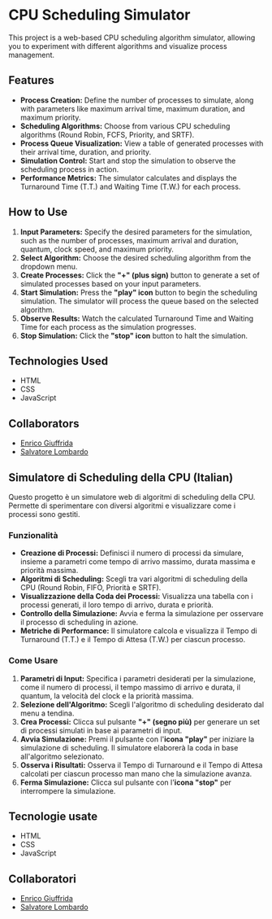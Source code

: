 # CPU Scheduling Simulator

This project is a web-based CPU scheduling algorithm simulator, allowing you to experiment with different algorithms and visualize process management.

## Features

*   **Process Creation:** Define the number of processes to simulate, along with parameters like maximum arrival time, maximum duration, and maximum priority.
*   **Scheduling Algorithms:** Choose from various CPU scheduling algorithms (Round Robin, FCFS, Priority, and SRTF).
*   **Process Queue Visualization:** View a table of generated processes with their arrival time, duration, and priority.
*   **Simulation Control:** Start and stop the simulation to observe the scheduling process in action.
*   **Performance Metrics:** The simulator calculates and displays the Turnaround Time (T.T.) and Waiting Time (T.W.) for each process.

## How to Use

1.  **Input Parameters:** Specify the desired parameters for the simulation, such as the number of processes, maximum arrival and duration, quantum, clock speed, and maximum priority.
2.  **Select Algorithm:** Choose the desired scheduling algorithm from the dropdown menu.
3.  **Create Processes:** Click the **"+" (plus sign)** button to generate a set of simulated processes based on your input parameters.
4.  **Start Simulation:** Press the **"play" icon** button to begin the scheduling simulation. The simulator will process the queue based on the selected algorithm.
5.  **Observe Results:** Watch the calculated Turnaround Time and Waiting Time for each process as the simulation progresses.
6.  **Stop Simulation:** Click the **"stop" icon** button to halt the simulation.

## Technologies Used
 - HTML
 - CSS
 - JavaScript
 
## Collaborators

 - [Enrico Giuffrida](https://github.com/Xrick777)
 - [Salvatore Lombardo](https://github.com/PizzaRevolutions)

##  Simulatore di Scheduling della CPU (Italian)
 

Questo progetto è un simulatore web di algoritmi di scheduling della CPU. Permette di sperimentare con diversi algoritmi e visualizzare come i processi sono gestiti.

### Funzionalità

*   **Creazione di Processi:** Definisci il numero di processi da simulare, insieme a parametri come tempo di arrivo massimo, durata massima e priorità massima.
*   **Algoritmi di Scheduling:** Scegli tra vari algoritmi di scheduling della CPU (Round Robin, FIFO, Priorità e SRTF).
*   **Visualizzazione della Coda dei Processi:** Visualizza una tabella con i processi generati, il loro tempo di arrivo, durata e priorità.
*   **Controllo della Simulazione:** Avvia e ferma la simulazione per osservare il processo di scheduling in azione.
*   **Metriche di Performance:** Il simulatore calcola e visualizza il Tempo di Turnaround (T.T.) e il Tempo di Attesa (T.W.) per ciascun processo.

### Come Usare

1.  **Parametri di Input:** Specifica i parametri desiderati per la simulazione, come il numero di processi, il tempo massimo di arrivo e durata, il quantum, la velocità del clock e la priorità massima.
2.  **Selezione dell'Algoritmo:** Scegli l'algoritmo di scheduling desiderato dal menu a tendina.
3.  **Crea Processi:** Clicca sul pulsante **"+" (segno più)** per generare un set di processi simulati in base ai parametri di input.
4.  **Avvia Simulazione:** Premi il pulsante con l'**icona "play"** per iniziare la simulazione di scheduling. Il simulatore elaborerà la coda in base all'algoritmo selezionato.
5.  **Osserva i Risultati:** Osserva il Tempo di Turnaround e il Tempo di Attesa calcolati per ciascun processo man mano che la simulazione avanza.
6.  **Ferma Simulazione:** Clicca sul pulsante con l'**icona "stop"** per interrompere la simulazione.

## Tecnologie usate
 - HTML
 - CSS
 - JavaScript
 
## Collaboratori

 - [Enrico Giuffrida](https://github.com/EnricoGiuffrida)
 - [Salvatore Lombardo](https://github.com/PizzaRevolutions)
